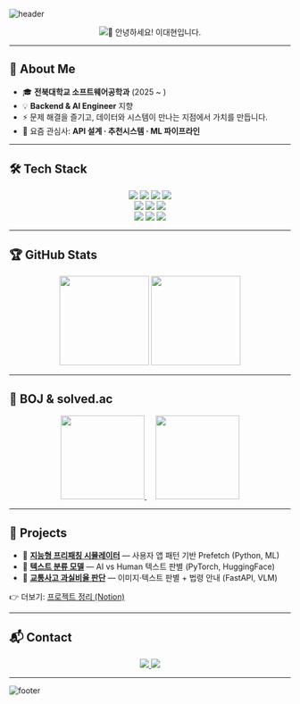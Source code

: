 <!-- 헤더 배너 -->
![header](https://capsule-render.vercel.app/api?type=waving&color=gradient&height=220&section=header&fontSize=0)
<!-- 인사말 타이핑 애니메이션 -->
<p align="center">
  <img src="https://readme-typing-svg.demolab.com?font=Noto+Sans+KR&weight=700&size=26&duration=2000&pause=1000&color=00C9A7&center=true&vCenter=true&width=650&repeat=false&lines=%F0%9F%91%8B+%EC%95%88%EB%85%95%ED%95%98%EC%84%B8%EC%9A%94!;%EB%B0%B1%EC%97%94%EB%93%9C+%26+AI+%EA%B0%9C%EB%B0%9C%EC%9E%90%EB%A1%9C+%EC%84%B1%EC%9E%A5%EC%A4%91%EC%9E%85%EB%8B%88%EB%8B%A4.;%F0%9F%91%8B+%EC%95%88%EB%85%95%ED%95%98%EC%84%B8%EC%9A%94!+%EC%9D%B4%EB%8C%80%ED%98%84%EC%9E%85%EB%8B%88%EB%8B%A4." alt="👋 안녕하세요! 이대현입니다." />
</p>

---

## 🚀 About Me
- 🎓 **전북대학교 소프트웨어공학과** (2025 ~ )  
- 💡 **Backend & AI Engineer** 지향  
- ⚡ 문제 해결을 즐기고, 데이터와 시스템이 만나는 지점에서 가치를 만듭니다.  
- 🌱 요즘 관심사: **API 설계 · 추천시스템 · ML 파이프라인**

---

## 🛠 Tech Stack
<p align="center">
  <!-- Languages -->
  <img src="https://img.shields.io/badge/Python-3776AB?style=for-the-badge&logo=python&logoColor=white" />
  <img src="https://img.shields.io/badge/Java-007396?style=for-the-badge&logo=java&logoColor=white" />
  <img src="https://img.shields.io/badge/C++-00599C?style=for-the-badge&logo=cplusplus&logoColor=white" />
  <img src="https://img.shields.io/badge/SQL-CC2927?style=for-the-badge&logo=postgresql&logoColor=white" /><br/>
  <!-- AI -->
  <img src="https://img.shields.io/badge/PyTorch-EE4C2C?style=for-the-badge&logo=pytorch&logoColor=white" />
  <img src="https://img.shields.io/badge/scikit--learn-F7931E?style=for-the-badge&logo=scikitlearn&logoColor=white" />
  <img src="https://img.shields.io/badge/HuggingFace-FCC624?style=for-the-badge&logo=huggingface&logoColor=black" /><br/>
  <!-- Tools -->
  <img src="https://img.shields.io/badge/Docker-2496ED?style=for-the-badge&logo=docker&logoColor=white" />
  <img src="https://img.shields.io/badge/GitHub_Actions-2088FF?style=for-the-badge&logo=github-actions&logoColor=white" />
  <img src="https://img.shields.io/badge/FastAPI-009688?style=for-the-badge&logo=fastapi&logoColor=white" />
</p>

---

## 🏆 GitHub Stats
<p align="center">
  <img src="https://github-readme-stats.vercel.app/api?username=0xDaehyun&show_icons=true&theme=tokyonight&hide_border=true" height="160"/>
  <img src="https://github-readme-streak-stats.herokuapp.com/?user=0xDaehyun&theme=tokyonight&hide_border=true" height="160"/>
</p>

---

## 🏅 BOJ & solved.ac
<p align="center">
  <a href="https://solved.ac/leedaehyun11">
    <img src="http://mazassumnida.wtf/api/v2/generate_badge?boj=leedaehyun11" height="150"/>
  </a>
  &nbsp;&nbsp;&nbsp;
  <a href="https://www.acmicpc.net/user/leedaehyun11">
    <img src="http://mazandi.herokuapp.com/api?handle=leedaehyun11&theme=dark" height="150"/>
  </a>
</p>

---

## 🚀 Projects
- 🔹 **[지능형 프리패칭 시뮬레이터](#)** — 사용자 앱 패턴 기반 Prefetch (Python, ML)  
- 🔹 **[텍스트 분류 모델](#)** — AI vs Human 텍스트 판별 (PyTorch, HuggingFace)  
- 🔹 **[교통사고 과실비율 판단](#)** — 이미지·텍스트 판별 + 법령 안내 (FastAPI, VLM)

👉 더보기: [프로젝트 정리 (Notion)](https://www.notion.so/61aa0a0618074c0585b38624078f45a3?pvs=21)

---

## 📬 Contact
<p align="center">
  <a href="mailto:leedaehyun11@naver.com">
    <img src="https://img.shields.io/badge/Email-leedaehyun11%40naver.com-green?style=for-the-badge&logo=gmail&logoColor=white"/>
  </a>
  <a href="https://github.com/0xDaehyun">
    <img src="https://img.shields.io/badge/GitHub-0xDaehyun-black?style=for-the-badge&logo=github&logoColor=white"/>
  </a>
</p>

---

![footer](https://capsule-render.vercel.app/api?type=waving&color=gradient&height=120&section=footer)
